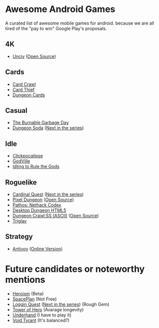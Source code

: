 # Awesome Android Games
A curated list of awesome mobile games for android. because we are all tired of the "pay to win" Google Play's proposals.

## 4K
- [Unciv](https://play.google.com/store/apps/details?id=com.unciv.app&hl=Us&gl=Us) ([Open Source](https://github.com/yairm210/Unciv))

## Cards
- [Card Crawl](https://play.google.com/store/apps/details?id=com.tinytouchtales.cardcrawl)
- [Card Thief](https://play.google.com/store/apps/details?id=com.tinytouchtales.cardthief)
- [Dungeon Cards](https://play.google.com/store/apps/details?id=com.The717pixels.DungeonCards)

## Casual
- [The Burnable Garbage Day](https://play.google.com/store/apps/details?id=com.gameon.anohiwa&hl=Us&gl=Us)
- [Dungeon Soda](https://play.google.com/store/apps/details?id=com.armorgames.sodadungeon&hl=Us&gl=US) ([Next in the series](https://play.google.com/store/apps/details?id=com.armorgames.sodadungeon2&hl=Us&gl=US))

## Idle
- [Clickpocalipse](https://play.google.com/store/apps/details?id=com.minmaxia.c2&hl=Us&gl=Us)
- [GodVille](https://play.google.com/store/apps/details?id=com.godvillegame.android&hl=Us&gl=Us)
- [Idling to Rule the Gods](https://play.google.com/store/apps/details?id=de.shugasu.itrtg&hl=Us&gl=Us)

## Roguelike
- [Cardinal Quest](https://play.google.com/store/apps/details?id=air.com.tametick.cardinalquest&hl=Us&gl=US) ([Next in the series](https://play.google.com/store/apps/details?id=com.kongregate.mobile.cardinalquest.google))
- [Pixel Dungeon](https://play.google.com/store/apps/details?id=com.watabou.pixeldungeon&hl=Us&gl=Us) ([Open Source](https://github.com/watabou/pixel-dungeon))
- [Pathos: Nethack Codex](https://play.google.com/store/apps/details?id=com.x10host.pathos)
- [Desktop Dungeon HTML5](http://www.desktopdungeons.net/HTML5/)
- [Dungeon Crawl:SS (ASCII)](https://play.google.com/store/apps/details?id=com.crawlmb&hl=Us&gl=US) ([Open Source](https://github.com/crawl/crawl))
- [Triglav](https://play.google.com/store/apps/details?id=com.SmokymonkeyS.Triglav&hl=Us&gl=US)

## Strategy
- [Antiyoy](https://play.google.com/store/apps/details?id=yio.tro.antiyoy.android&hl=Us&gl=Us) ([Online Version](https://play.google.com/store/apps/details?id=yio.tro.onliyoy&hl=Us&gl=US))

# Future candidates or noteworthy mentions
- [Heroism](https://play.google.com/store/apps/details?id=com.minmaxia.heroism) (Beta)
- [SpacePlan](https://play.google.com/store/apps/details?id=com.devolver.spaceplan&hl=Us&gl=Us) (Not Free)
- [Loggin Quest](https://play.google.com/store/apps/details?id=com.shirobakama.logquest&hl=Us&gl=US) ([Next in the series](https://play.google.com/store/apps/details?id=com.shirobakama.logquest2&hl=Us&gl=US)) (Rough Gem)
- [Tower of Hero](https://play.google.com/store/apps/details?id=com.Tatsuki.Tower&hl=Us&gl=US) (Avarage longevity)
- [Underhand](https://play.google.com/store/apps/details?id=edu.cornell.gdiac.underhand&hl=Us&gl=US) (I have to play it)
- [Void Tyrant](https://play.google.com/store/apps/details?id=com.armorgames.voidtyrant&hl=Us&gl=US) (It's balanced?)
